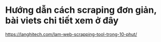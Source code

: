 # Hướng dẫn cách scraping đơn giản, bài viets chi tiết xem ở  đây
https://langhitech.com/lam-web-scrapping-tool-trong-10-phut/

